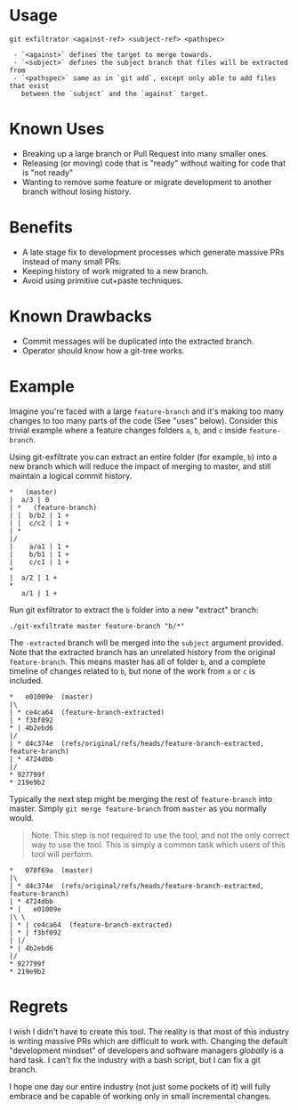 # Usage

```
git exfiltrator <against-ref> <subject-ref> <pathspec>

 - `<against>` defines the target to merge towards.
 - `<subject>` defines the subject branch that files will be extracted from
 - `<pathspec>` same as in `git add`, except only able to add files that exist
   between the `subject` and the `against` target.
```

# Known Uses
- Breaking up a large branch or Pull Request into many smaller ones.
- Releasing (or moving) code that is "ready" without waiting for code that is
  "not ready"
- Wanting to remove some feature or migrate development to another branch
  without losing history.

# Benefits
- A late stage fix to development processes which generate massive PRs instead
  of many small PRs.
- Keeping history of work migrated to a new branch.
- Avoid using primitive cut+paste techniques.

# Known Drawbacks
- Commit messages will be duplicated into the extracted branch.
- Operator should know how a git-tree works.

# Example

Imagine you're faced with a large `feature-branch` and it's making too many
changes to too many parts of the code (See "uses" below). Consider this trivial
example where a feature changes folders `a`, `b`, and `c` inside `feature-branch`.

Using git-exfiltrate you can extract an entire folder (for example, `b`) into a
new branch which will reduce the impact of merging to master, and still
maintain a logical commit history.

```
*   (master)
|  a/3 | 0
| *   (feature-branch)
| |  b/b2 | 1 +
| |  c/c2 | 1 +
| * 
|/
|    a/a1 | 1 +
|    b/b1 | 1 +
|    c/c1 | 1 +
* 
|  a/2 | 1 +
* 
   a/1 | 1 +
```

Run git exfiltrator to extract the `b` folder into a new "extract" branch:

```
./git-exfiltrate master feature-branch "b/*"
```

The `-extracted` branch will be merged into the `subject` argument provided.
Note that the extracted branch has an unrelated history from the original
`feature-branch`. This means master has all of folder `b`, and a complete
timeline of changes related to `b`, but none of the work from `a` or `c` is
included.

```
*   e01009e  (master)
|\
| * ce4ca64  (feature-branch-extracted)
| * f3bf092
* | 4b2ebd6
|/
| * d4c374e  (refs/original/refs/heads/feature-branch-extracted, feature-branch)
| * 4724dbb
|/
* 927799f
* 219e9b2
```

Typically the next step might be merging the rest of `feature-branch` into
master. Simply `git merge feature-branch` from `master` as you normally would.

> Note: This step is not required to use the tool, and not the only correct way
> to use the tool. This is simply a common task which users of this tool will
> perform.

```
*   078f69a  (master)
|\
| * d4c374e  (refs/original/refs/heads/feature-branch-extracted, feature-branch)
| * 4724dbb
* |   e01009e
|\ \
| * | ce4ca64  (feature-branch-extracted)
| * | f3bf092
| |/
* | 4b2ebd6
|/
* 927799f
* 219e9b2
```

# Regrets
I wish I didn't have to create this tool. The reality is that most of this
industry is writing massive PRs which are difficult to work with. Changing the
default "development mindset" of developers and software managers *globally* is
a hard task. I can't fix the industry with a bash script, but I can fix a git
branch.

I hope one day our entire industry (not just some pockets of it) will fully
embrace and be capable of working only in small incremental changes.
